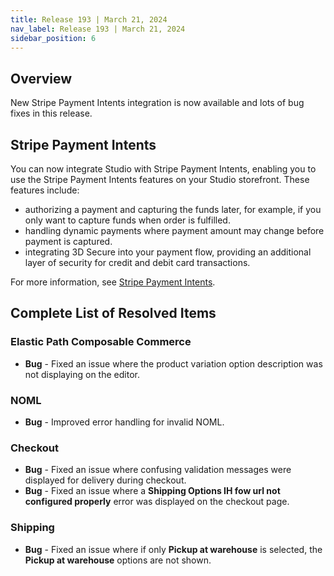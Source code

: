 ```yaml
---
title: Release 193 | March 21, 2024
nav_label: Release 193 | March 21, 2024
sidebar_position: 6
---
```


## Overview

New Stripe Payment Intents integration is now available and lots of bug fixes in this release.

## Stripe Payment Intents

You can now integrate Studio with Stripe Payment Intents, enabling you to use the Stripe Payment Intents features on your Studio storefront. These features include:

- authorizing a payment and capturing the funds later, for example, if you only want to capture funds when order is fulfilled.
- handling dynamic payments where payment amount may change before payment is captured.
- integrating 3D Secure into your payment flow, providing an additional layer of security for credit and debit card transactions.

For more information, see [Stripe Payment Intents](/docs/studio/Integrations/stripe-payment-intents).

## Complete List of Resolved Items

### Elastic Path Composable Commerce

* **Bug** - Fixed an issue where the product variation option description was not displaying on the editor.

### NOML 

* **Bug** - Improved error handling for invalid NOML.

### Checkout

* **Bug** - Fixed an issue where confusing validation messages were displayed for delivery during checkout.
* **Bug** - Fixed an issue where a **Shipping Options IH fow url not configured properly** error was displayed on the checkout page.


### Shipping

* **Bug** - Fixed an issue where if only **Pickup at warehouse** is selected, the **Pickup at warehouse** options are not shown.

